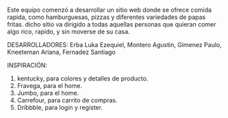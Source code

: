 Este equipo comenzó a desarrollar un sitio web donde se ofrece comida rapida, como hamburguesas, pizzas y diferentes variedades de papas fritas. dicho sitio va dirigido a todas aquellas personas que quieran comer algo rico, rapido, y sin moverse de su casa.

DESARROLLADORES:
Erba Luka Ezequiel,
Montero Agustin,
Gimenez Paulo,
Kneeteman Ariana,
Fernadez Santiago

INSPIRACIÓN: 
1. kentucky, para colores y detalles de producto.
2. Fravega, para el home.
3. Jumbo, para el home.
4. Carrefour, para carrito de compras.
5. Dribbble, para login y register.
